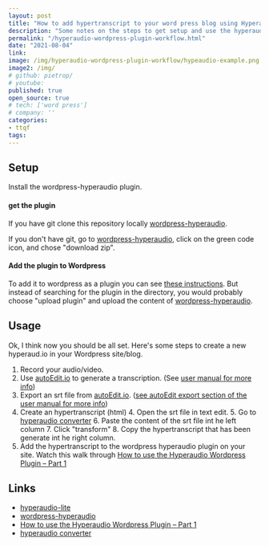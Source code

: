 ```yaml
---
layout: post
title: "How to add hypertranscript to your word press blog using Hyperaud.io - draft"
description: "Some notes on the steps to get setup and use the hyperaudio wordpress plugin on your wordpress blog/site."
permalink: "/hyperaudio-wordpress-plugin-workflow.html"
date: "2021-08-04"
link: 
image: /img/hyperaudio-wordpress-plugin-workflow/hypeaudio-example.png #wordpress-hyperaudio.png
image2: /img/
# github: pietrop/
# youtube: 
published: true
open_source: true
# tech: ['word press']
# company: ''
categories:
- ttqf
tags:
---
```







## Setup

Install the wordpress-hyperaudio plugin.

#### get the plugin

If you have git clone this repository locally [wordpress-hyperaudio](https://github.com/hyperaudio/wordpress-hyperaudio).

If you don't have git, go to [wordpress-hyperaudio](https://github.com/hyperaudio/wordpress-hyperaudio), click on the green code icon, and chose "download zip".

#### Add the plugin to Wordpress 

To add it to wordpress as a plugin you can see [these instructions](https://www.wpbeginner.com/beginners-guide/step-by-step-guide-to-install-a-wordpress-plugin-for-beginners/). But instead of searching for the plugin in the directory, you would probably choose "upload plugin" and upload the content of [wordpress-hyperaudio](https://github.com/hyperaudio/wordpress-hyperaudio).


## Usage
Ok, I think now you should be all set. Here's some steps to create a new hyperaud.io in your Wordpress site/blog.

1. Record your audio/video.
2. Use [autoEdit.io](https://www.autoedit.io/) to generate a transcription. (See [user manual for more info](https://autoedit.gitbook.io/autoedit-3-user-manual))
3. Export an srt file from  [autoEdit.io](https://www.autoedit.io/). ([see autoEdit export section of the user manual for more info](https://autoedit.gitbook.io/autoedit-3-user-manual/transcriptions/export))
5. Create an hypertranscript (html)
	4. Open the srt file in text edit.
	5. Go to [hyperaudio converter](https://hyperaud.io/converter/)
	6. Paste the content of the srt file int he left column 
	7. Click "transform"
	8. Copy the hypertranscript that has been generate int he right column.
6. Add the hypertranscript to the wordpress hyperaudio plugin on your site. Watch this walk through [How to use the Hyperaudio Wordpress Plugin – Part 1](https://youtu.be/3Qpq8kj4PxM)



## Links

- [hyperaudio-lite](https://github.com/hyperaudio/hyperaudio-lite)
- [wordpress-hyperaudio](https://github.com/hyperaudio/wordpress-hyperaudio)
- [How to use the Hyperaudio Wordpress Plugin – Part 1](https://youtu.be/3Qpq8kj4PxM_)
- [hyperaudio converter](https://hyperaud.io/converter/)